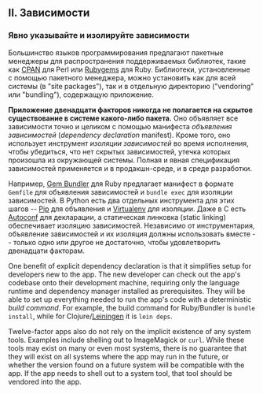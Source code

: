 ## II. Зависимости
### Явно указывайте и изолируйте зависимости

Большинство языков программирования предлагают пакетные менеджеры для распространения поддерживаемых
библиотек, такие как [CPAN](http://www.cpan.org/) для Perl или [Rubygems](http://rubygems.org/)
для Ruby. Библиотеки, установленные с помощью пакетного менеджера, можно установить как для
всей системы (в "site packages"), так и в отдельную директорию ("vendoring" или "bundling"),
содержащую приложение.

**Приложение двенадцати факторов никогда не полагается на скрытое существование в системе
какого-либо пакета.** Оно объявляет все зависимости точно и целиком с помощью манифеста
*объявления зависимостей* (*dependency declaration* manifest). Кроме того, оно использует инструмент
*изоляции зависимостей* во время исполнения, чтобы убедиться, что нет скрытых зависимостей, утечка
которых произошла из окружающей системы. Полная и явная спецификация зависимостей применяется и в
продакшн-среде, и в среде разработки.

Например, [Gem Bundler](http://gembundler.com/) для Ruby предлагает манифест в формате `Gemfile`
для объявления зависимостей и `bundle exec` для изоляции зависимостей. В Python есть два отдельных
 инструмента для этих шагов -- [Pip](http://www.pip-installer.org/en/latest/) для объявления и
[Virtualenv](http://www.virtualenv.org/en/latest/) для изоляции. Даже в C есть
[Autoconf](http://www.gnu.org/s/autoconf/) для декларации, а статическая линковка (static linking)
обеспечивает изоляцию зависимостей. Независимо от инструментария, объявление зависимостей и их изоляция
должны использовать вместе -- только одно или другое не достаточно, чтобы удовлетворить двенадцати
факторам.

One benefit of explicit dependency declaration is that it simplifies setup for developers new to the app.  The new developer can check out the app's codebase onto their development machine, requiring only the language runtime and dependency manager installed as prerequisites.  They will be able to set up everything needed to run the app's code with a deterministic *build command*.  For example, the build command for Ruby/Bundler is `bundle install`, while for Clojure/[Leiningen](https://github.com/technomancy/leiningen#readme) it is `lein deps`.

Twelve-factor apps also do not rely on the implicit existence of any system tools.  Examples include shelling out to ImageMagick or `curl`.  While these tools may exist on many or even most systems, there is no guarantee that they will exist on all systems where the app may run in the future, or whether the version found on a future system will be compatible with the app.  If the app needs to shell out to a system tool, that tool should be vendored into the app.
